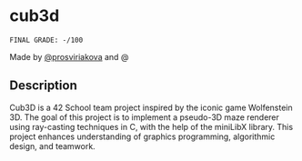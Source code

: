 # cub3d
```
FINAL GRADE: -/100
```
Made by [@prosviriakova](https://github.com/prosviriakova) and @

## Description
Cub3D is a 42 School team project inspired by the iconic game Wolfenstein 3D. The goal of this project is to implement a pseudo-3D maze renderer using ray-casting techniques in C, with the help of the miniLibX library. This project enhances understanding of graphics programming, algorithmic design, and teamwork.
